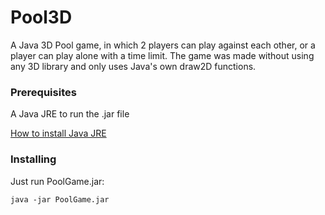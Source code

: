 # Pool3D

A Java 3D Pool game, in which 2 players can play against each 
other, or a player can play alone with a time limit. The game was made
without using any 3D library and only uses Java's own draw2D functions.


### Prerequisites

A Java JRE to run the .jar file

[How to install Java JRE](https://docs.oracle.com/goldengate/1212/gg-winux/GDRAD/java.htm#BGBFJHAB)

### Installing

Just run PoolGame.jar:
```
java -jar PoolGame.jar
```
